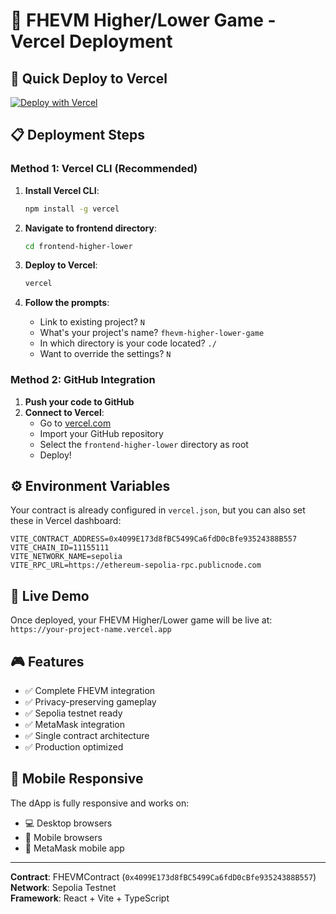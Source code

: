 # 🚀 FHEVM Higher/Lower Game - Vercel Deployment

## 🎯 Quick Deploy to Vercel

[![Deploy with Vercel](https://vercel.com/button)](https://vercel.com/new/clone?repository-url=https://github.com/Standinwol/higher-lower-dapp)

## 📋 Deployment Steps

### Method 1: Vercel CLI (Recommended)

1. **Install Vercel CLI**:
   ```bash
   npm install -g vercel
   ```

2. **Navigate to frontend directory**:
   ```bash
   cd frontend-higher-lower
   ```

3. **Deploy to Vercel**:
   ```bash
   vercel
   ```

4. **Follow the prompts**:
   - Link to existing project? `N`
   - What's your project's name? `fhevm-higher-lower-game`
   - In which directory is your code located? `./`
   - Want to override the settings? `N`

### Method 2: GitHub Integration

1. **Push your code to GitHub**
2. **Connect to Vercel**:
   - Go to [vercel.com](https://vercel.com)
   - Import your GitHub repository
   - Select the `frontend-higher-lower` directory as root
   - Deploy!

## ⚙️ Environment Variables

Your contract is already configured in `vercel.json`, but you can also set these in Vercel dashboard:

```
VITE_CONTRACT_ADDRESS=0x4099E173d8fBC5499Ca6fdD0cBfe93524388B557
VITE_CHAIN_ID=11155111
VITE_NETWORK_NAME=sepolia
VITE_RPC_URL=https://ethereum-sepolia-rpc.publicnode.com
```

## 🔗 Live Demo

Once deployed, your FHEVM Higher/Lower game will be live at:
`https://your-project-name.vercel.app`

## 🎮 Features

- ✅ Complete FHEVM integration
- ✅ Privacy-preserving gameplay
- ✅ Sepolia testnet ready
- ✅ MetaMask integration
- ✅ Single contract architecture
- ✅ Production optimized

## 📱 Mobile Responsive

The dApp is fully responsive and works on:
- 💻 Desktop browsers
- 📱 Mobile browsers
- 🦊 MetaMask mobile app

---

**Contract**: FHEVMContract (`0x4099E173d8fBC5499Ca6fdD0cBfe93524388B557`)  
**Network**: Sepolia Testnet  
**Framework**: React + Vite + TypeScript